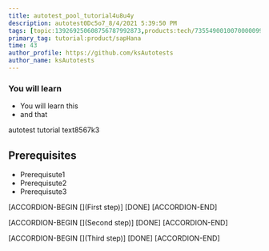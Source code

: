 ```yaml
---
title: autotest_pool_tutorial4u8u4y
description: autotest0Dc5o7_8/4/2021 5:39:50 PM
tags: [topic:139269250608756787992873,products:tech/73554900100700000996,tutorial:experience/advanced]
primary_tag: tutorial:product/sapHana
time: 43
author_profile: https://github.com/ksAutotests
author_name: ksAutotests
---
```

### You will learn
- You will learn this
- and that

autotest tutorial text8567k3

## Prerequisites
- Prerequisute1
- Prerequisute2
- Prerequisute3

[ACCORDION-BEGIN [](First step)]
[DONE]
[ACCORDION-END]

[ACCORDION-BEGIN [](Second step)]
[DONE]
[ACCORDION-END]

[ACCORDION-BEGIN [](Third step)]
[DONE]
[ACCORDION-END]

